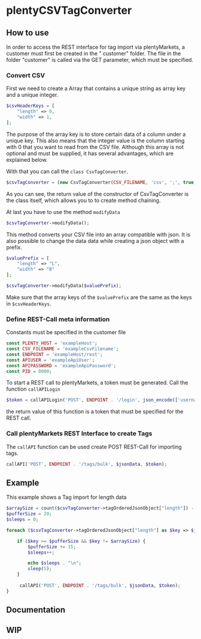 # plentyCSVTagConverter

## How to use

In order to access the REST interface for tag import via plentyMarkets, a customer must first be created in the "
customer" folder. The file in the folder "customer" is called via the GET parameter, which must be specified.

### Convert CSV

First we need to create a Array that contains a unique string as array key and a unique integer.

```php 
$csvHeaderKeys = [
    "length" => 0,
    "width" => 1,
];
```

The purpose of the array key is to store certain data of a column under a unique key. This also means that the integer
value is the column starting with 0 that you want to read from the CSV file. Although this array is not optional and
must be supplied, it has several advantages, which are explained below.

With that you can call the ``class CsvTagConverter``.

```php 
$csvTagConverter = (new CsvTagConverter(CSV_FILENAME, 'csv', ';', true, PID, $csvHeaderKeys))->load();
```

As you can see, the return value of the constructor of CsvTagConverter is the class itself, which allows you to
to create method chaining.

At last you have to use the method ``modifyData``
```php 
$csvTagConverter->modifyData();
```

This method converts your CSV file into an array compatible with json. It is also possible to change the data
data while creating a json object with a prefix. 

```php 
$valuePrefix = [
    "length" => "L",
    "width" => "B"
];

$csvTagConverter->modifyData($valuePrefix);
```

Make sure that the array keys of the ``$valuePrefix`` are the same as the keys in ``$csvHeaderKeys``.

### Define REST-Call meta information

Constants must be specified in the customer file

```php 
const PLENTY_HOST = 'exampleHost';
const CSV_FILENAME = 'exampleCsvFilename';
const ENDPOINT = 'exampleHost/rest';
const APIUSER = 'exampleApiUser';
const APIPASSWORD = 'exampleApiPassword';
const PID = 0000;
```

To start a REST call to plentyMarkets, a token must be generated. Call the function ``callAPILogin``

```php 
$token = callAPILogin('POST', ENDPOINT . '/login', json_encode(['username' => APIUSER, 'password' => APIPASSWORD]));
```

the return value of this function is a token that must be specified for the REST call.

### Call plentyMarkets REST Interface to create Tags

The ``callAPI`` function can be used create POST REST-Call for importing tags.

```php 
callAPI('POST', ENDPOINT . '/tags/bulk', $jsonData, $token);
```

## Example

This example shows a Tag import for length data

```php 
$arraySize = count($csvTagConverter->tagOrderedJsonObject["length"]) - 1;
$pufferSize = 20;
$sleeps = 0;

foreach ($csvTagConverter->tagOrderedJsonObject["length"] as $key => $jsonData) {

    if ($key >= $pufferSize && $key != $arraySize) {
        $pufferSize += 15;
        $sleeps++;

        echo $sleeps . "\n";
        sleep(5);
    }
    
     callAPI('POST', ENDPOINT . '/tags/bulk', $jsonData, $token);
}
```


## Documentation

## WIP